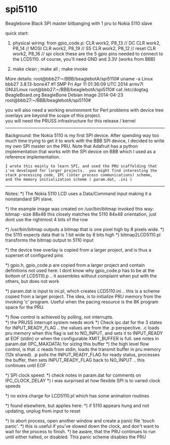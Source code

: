 # spi5110
Beaglebone Black SPI master bitbanging with 1 pru to Nokia 5110 slave

quick start:
1)	physical wiring:
	        from gpio_code.p:
                CLR work2, P8_13                 // DC
                CLR work2, P8_14                 // MOSI
                CLR work2, P8_19                 // SS
                CLR work2, P8_12                 // reset
                CLR work2, P8_16                 // spi clock
                        these are the 5 gpio pins needed to connect to
                        the LCD5110.
		of course, you'll need GND and 3.3V (works from BBB)

2)	make clean ; make all ; make invoke


More details:
root@bbb27:~/BBB/beaglebotA/spi5110# uname -a
Linux bbb27 3.8.13-bone47 #1 SMP Fri Apr 11 01:36:09 UTC 2014 armv7l GNU/Linux
root@bbb27:~/BBB/beaglebotA/spi5110# cat /etc/dogtag
BeagleBoard.org BeagleBone Debian Image 2014-04-23
root@bbb27:~/BBB/beaglebotA/spi5110# 

you will also need a working environment for Perl
problems with device tree overlays are beyond the scope of this project.  
you will need the PRUSS infrastructure for this release / kernel


-----------------

Background:  the Nokia 5110 is my first SPI device.  After spending way too 
	much time trying to get it to work with the BBB SPI device, I decided
	to write my own SPI master on the PRU.  Note that Adafruit has a
	python implementation that works with the SPI device on BBB 
	which I used as a reference implementation. 

	I wrote this mainly to learn SPI, and used the PRU scaffolding that
	i've developed for larger projects.  you might find interesting the
	stack processing code, IPC (inter process communications) scheme, 
	and the memory initialization scheme ( param.dat, .ini )

---------------

Notes:
*) The Nokia 5110 LCD uses a Data/Command input making it a nonstandard SPI 
	slave.  

*) the example image was created on /usr/bin/bitmap invoked this way:
	bitmap -size 88x48
	this closely matches the 5110 84x48 orientation, just dont
	use the rightmost 4 bits of the row

*) /usr/bin/bitmap outputs a bitmap that is one pixel high by 8 pixels wide.
*) the 5110 expects data that is 1 bit wide by 8 bits high
*) bitmap2LCD5110.pl transforms the bitmap output to 5110 input

*)  the device tree overlay is copied from a larger project, and is thus
	a superset of configured pins

*)  gpio.h, gpio_code.p are copied from a larger project and contain
	definitions not used here.  I dont know why gpio_code.p has 
	to be at the bottom of LCD5110.p .. it assembles without complaint
	when put with the others, but does not work

*) param.dat is input to ini.pl, which creates LCD5110.ini .. this is a 
	scheme copied from a larger project.  The idea, is to 
	initialize PRU memory from the invoking 'c' program.  Useful when
	the pacing resource is the 8K program space for the PRU.

*) flow control is achieved by polling, not interrupts.  
	*) the PRUSS interrupt system needs work
	*) Check ipc.dat for the 3 states for INPUT_READY_FLAG ..
		the values are from the .p perspective.  .c loads
		pru memory when this flag is set to NO_INPUT, and
		sets it to INPUT_READY at EOF (stdin) or when the
		configurable XMIT_BUFFER is full.  see notes in
		param.dat (IPC_MAXDATA) for sizing this buffer
	*) the high level flow control, is that .c reads from stdin, loads
		the transmit buffer in pru memory (12k shared).  .p polls
		the INPUT_READY_FLAG for ready status, processes the 
		buffer, then sets INPUT_READY_FLAG back to NO_INPUT ..
		this continues until EOF

*) SPI clock speed:
	*) check notes in param.dat for comments on IPC_CLOCK_DELAY 
	*) i was surprised at how flexible SPI is to varied clock speeds

*) no extra charge for LCD5110.pl which has some animation routines

*) found elsewhere, but applies here:
	*) if 5110 appears hung and not updating, unplug from input to reset

*) to abort process, open another window and create a panic file 'touch panic'.
	*) this is useful if you've slowed down the clock, and don't want 
		to wait for the process to finish.
	*) be aware, that the PRU continues to run until either halted,
		or disabled.  This panic scheme disables the PRU








